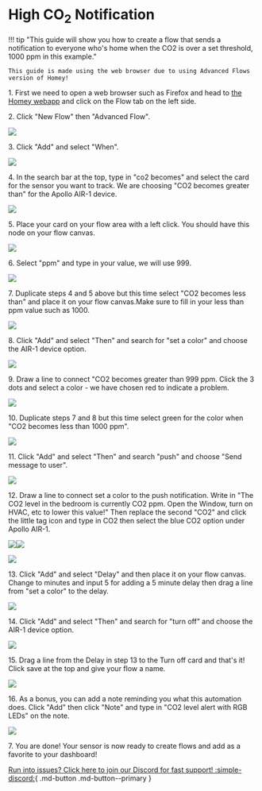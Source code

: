 # High CO<sub>2</sub> Notification

!!! tip "This guide will show you how to create a flow that sends a notification to everyone who's home when the CO2 is over a set threshold, 1000 ppm in this example."

    This guide is made using the web browser due to using Advanced Flows version of Homey!

1\. First we need to open a web browser such as Firefox and head to <a href="https://my.homey.app" target="_blank" rel="noreferrer nofollow noopener">the Homey webapp</a> and click on the Flow tab on the left side.

2\. Click "New Flow" then "Advanced Flow".

![](assets/homey-flow-example-pic-1.png)

3\. Click "Add" and select "When".

![](assets/homey-flow-example-pic-2.png)

4\. In the search bar at the top, type in "co2 becomes" and select the card for the sensor you want to track. We are choosing "CO2 becomes greater than" for the Apollo AIR-1 device.

![](assets/homey-flow-example-pic-3-1.png)

5\. Place your card on your flow area with a left click. You should have this node on your flow canvas.

![](assets/homey-flow-example-pic-4-1.png)

6\. Select "ppm" and type in your value, we will use 999.

![](assets/homey-flow-example-pic-7.png)

7\. Duplicate steps 4 and 5 above but this time select "CO2 becomes less than" and place it on your flow canvas.Make sure to fill in your less than ppm value such as 1000.

![](assets/homey-flow-example-pic-5-1.png)

8\. Click "Add" and select "Then" and search for "set a color" and choose the AIR-1 device option.

![](assets/homey-flow-example-pic-6.png)

9\. Draw a line to connect "CO2 becomes greater than 999 ppm. Click the 3 dots and select a color - we have chosen red to indicate a problem.

![](assets/homey-flow-example-pic-8.png)

10\. Duplicate steps 7 and 8 but this time select green for the color when "CO2 becomes less than 1000 ppm".

![](assets/homey-flow-example-pic-10.png)

11\. Click "Add" and select "Then" and search "push" and choose "Send message to user".

![](assets/homey-flow-example-pic-9.png)

12\. Draw a line to connect set a color to the push notification. Write in "The CO2 level in the bedroom is currently CO2 ppm. Open the Window, turn on HVAC, etc to lower this value!"  Then replace the second "CO2" and click the little tag icon and type in CO2 then select the blue CO2 option under Apollo AIR-1.

![](assets/homey-flow-example-pic-12.png)![](assets/homey-flow-example-pic-13.png)

![](assets/homey-flow-example-pic-11.png)

13\. Click "Add" and select "Delay" and then place it on your flow canvas. Change to minutes and input 5 for adding a 5 minute delay then drag a line from "set a color" to the delay.

![](assets/homey-flow-example-pic-15.png)

14\. Click "Add" and select "Then" and search for "turn off" and choose the AIR-1 device option.

![](assets/homey-flow-example-pic-14.png)

15\. Drag a line from the Delay in step 13 to the Turn off card and that's it! Click save at the top and give your flow a name.

![](assets/homey-flow-example-pic-16.png)

16\. As a bonus, you can add a note reminding you what this automation does. Click "Add" then click "Note" and type in "CO2 level alert with RGB LEDs" on the note.

![](assets/homey-flow-example-pic-17.png)

7\. You are done! Your sensor is now ready to create flows and add as a favorite to your dashboard!

[Run into issues? Click here to join our Discord for fast support! :simple-discord:](https://dsc.gg/apolloautomation){                                      .md-button .md-button--primary }